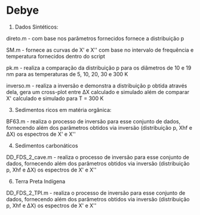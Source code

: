 # Debye

1. Dados Sintéticos:

direto.m - com base nos parâmetros fornecidos fornece a distribuição p

SM.m - fornece as curvas de X' e X'' com base no intervalo de frequência e temperatura fornecidos dentro do script

pk.m - realiza a comparação da distribuição p para os diâmetros de 10 e 19 nm para as temperaturas de 5, 10, 20, 30 e 300 K

inverso.m - realiza a inversão e demonstra a distribuição p obtida através dela, gera um cross-plot entre ΔX calculado e simulado além de comparar X' calculado e simulado para T = 300 K

3. Sedimentos ricos em matéria orgânica:

BF63.m - realiza o processo de inversão para esse conjunto de dados, fornecendo além dos parâmetros obtidos via inversão (distribuição p, Xhf e ΔX) os espectros de X' e X''

4. Sedimentos carbonáticos

DD_FDS_2_cave.m - realiza o processo de inversão para esse conjunto de dados, fornecendo além dos parâmetros obtidos via inversão (distribuição p, Xhf e ΔX) os espectros de X' e X''

6. Terra Preta Indígena


DD_FDS_2_TPI.m - realiza o processo de inversão para esse conjunto de dados, fornecendo além dos parâmetros obtidos via inversão (distribuição p, Xhf e ΔX) os espectros de X' e X''

